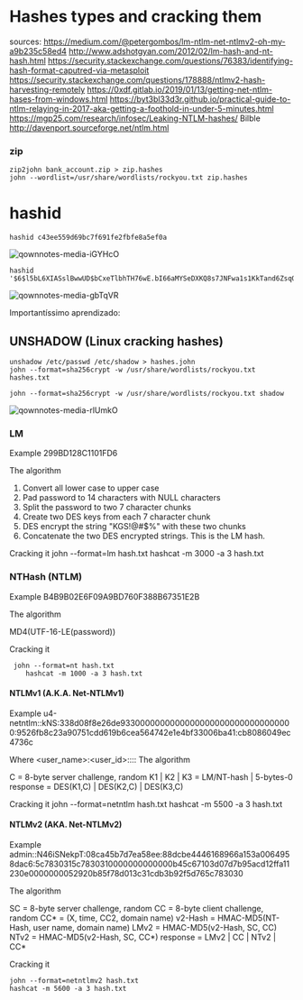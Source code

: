 # Hashes types and cracking them

sources: https://medium.com/@petergombos/lm-ntlm-net-ntlmv2-oh-my-a9b235c58ed4
http://www.adshotgyan.com/2012/02/lm-hash-and-nt-hash.html
https://security.stackexchange.com/questions/76383/identifying-hash-format-caputred-via-metasploit
https://security.stackexchange.com/questions/178888/ntlmv2-hash-harvesting-remotely
https://0xdf.gitlab.io/2019/01/13/getting-net-ntlm-hases-from-windows.html
https://byt3bl33d3r.github.io/practical-guide-to-ntlm-relaying-in-2017-aka-getting-a-foothold-in-under-5-minutes.html
https://mgp25.com/research/infosec/Leaking-NTLM-hashes/
Bilble
http://davenport.sourceforge.net/ntlm.html

### zip

    zip2john bank_account.zip > zip.hashes
    john --wordlist=/usr/share/wordlists/rockyou.txt zip.hashes


# hashid


    hashid c43ee559d69bc7f691fe2fbfe8a5ef0a

![qownnotes-media-iGYHcO](../../media/qownnotes-media-iGYHcO.png)

    hashid '$6$l5bL6XIASslBwwUD$bCxeTlbhTH76wE.bI66aMYSeDXKQ8s7JNFwa1s1KkTand6ZsqQKAF3G0tHD9bd59e5NAz/s7DQcAojRTWNpZX0'

![qownnotes-media-gbTqVR](../../media/qownnotes-media-gbTqVR.png)

Importantíssimo aprendizado:

## UNSHADOW (Linux cracking hashes)

    unshadow /etc/passwd /etc/shadow > hashes.john
    john --format=sha256crypt -w /usr/share/wordlists/rockyou.txt hashes.txt

    john --format=sha256crypt -w /usr/share/wordlists/rockyou.txt shadow

![qownnotes-media-rlUmkO](../../media/qownnotes-media-rlUmkO.png)


### LM

Example
	299BD128C1101FD6

The algorithm

1. Convert all lower case to upper case
2. Pad password to 14 characters with NULL characters
3. Split the password to two 7 character chunks
4. Create two DES keys from each 7 character chunk
5. DES encrypt the string "KGS!@#$%" with these two chunks
6. Concatenate the two DES encrypted strings. This is the LM hash.

Cracking it
	john --format=lm hash.txt
	hashcat -m 3000 -a 3 hash.txt

### NTHash (NTLM)
Example
	B4B9B02E6F09A9BD760F388B67351E2B

The algorithm

MD4(UTF-16-LE(password))

 Cracking it
 
     john --format=nt hash.txt
	    hashcat -m 1000 -a 3 hash.txt
	
#### NTLMv1 (A.K.A. Net-NTLMv1)
Example
	u4-netntlm::kNS:338d08f8e26de93300000000000000000000000000000000:9526fb8c23a90751cdd619b6cea564742e1e4bf33006ba41:cb8086049ec4736c
	
Where
<user_name>:<user_id>:<LM>:<NT>:<Commments>:<Home dir>
The algorithm

C = 8-byte server challenge, random
K1 | K2 | K3 = LM/NT-hash | 5-bytes-0
response = DES(K1,C) | DES(K2,C) | DES(K3,C)

Cracking it
	john --format=netntlm hash.txt
	hashcat -m 5500 -a 3 hash.txt
	
#### NTLMv2 (AKA. Net-NTLMv2)
Example
	admin::N46iSNekpT:08ca45b7d7ea58ee:88dcbe4446168966a153a0064958dac6:5c7830315c7830310000000000000b45c67103d07d7b95acd12ffa11230e0000000052920b85f78d013c31cdb3b92f5d765c783030

The algorithm

SC = 8-byte server challenge, random
CC = 8-byte client challenge, random
CC* = (X, time, CC2, domain name)
v2-Hash = HMAC-MD5(NT-Hash, user name, domain name)
LMv2 = HMAC-MD5(v2-Hash, SC, CC)
NTv2 = HMAC-MD5(v2-Hash, SC, CC*)
response = LMv2 | CC | NTv2 | CC*

Cracking it

	john --format=netntlmv2 hash.txt
	hashcat -m 5600 -a 3 hash.txt